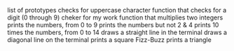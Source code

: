 list of prototypes
checks for uppercase character
function that checks for a digit (0 through 9)
cheker for my work
function that multiplies two integers
prints the numbers, from 0 to 9
prints the numbers but not 2 & 4
prints 10 times the numbers, from 0 to 14
draws a straight line in the terminal
draws a diagonal line on the terminal
prints a square
Fizz-Buzz
prints a triangle

